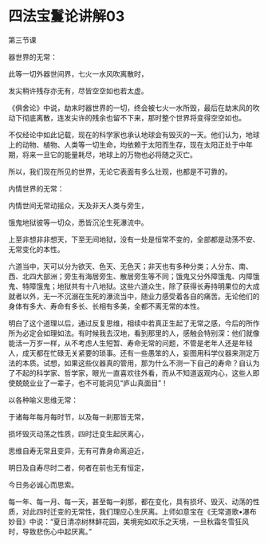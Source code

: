 # 四法宝鬘论讲解03

第三节课

器世界的无常：

此等一切外器世间界，七火一水风吹离散时，

发尖稍许残存亦无有，尽皆空空如也若太虚。

《俱舍论》中说，劫末时器世界的一切，终会被七火一水所毁，最后在劫末风的吹动下彻底离散，连发尖许的残余也留不下来，那时整个世界将变得空空如也。

不仅经论中如此记载，现在的科学家也承认地球会有毁灭的一天。他们认为，地球上的动物、植物、人类等一切生命，均依赖于太阳而生存，现在太阳正处于中年期，将来一旦它的能量耗尽，地球上的万物也必将随之灭亡。

所以，我们现在所见的世界，无论它表面有多么壮观，也都是不可靠的。

内情世界的无常：

内情世间无常动摇众，天及非天人类与旁生，

饿鬼地狱彼等一切众，悉皆沉沦生死瀑流中。

上至非想非非想天，下至无间地狱，没有一处是恒常不变的，全部都是动荡不安、无常变化的本性。

六道当中，天可以分为欲天、色天、无色天；非天也有多种分类；人分东、南、西、北四大部洲；旁生有海居旁生、散居旁生等不同；饿鬼又分外障饿鬼、内障饿鬼、特障饿鬼；地狱共有十八地狱。这些六道众生，除了获得长寿持明果位的大成就者以外，无一不沉溺在生死的瀑流当中，随业力感受着各自的痛苦。无论他们的身体有多大、寿命有多长、长相有多美，全都不离无常的本性。

明白了这个道理以后，通过反复思维，相续中若真正生起了无常之感，今后的所作所为必定会如理如法。有时候我去汉地，看到那里的人，感触会特别深：他们就像能活一万岁一样，从不考虑人生短暂、寿命无常的问题，不管是老年人还是年轻人，成天都在忙碌无关紧要的琐事。还有一些愚笨的人，妄图用科学仪器来测定万法的本质。试想，如果这些仪器真的管用，那为什么不测一下自己的寿命？自认为了不起的科学家、哲学家，眼光一直喜欢往外看，而从不知道返观内心，这些人即使兢兢业业了一辈子，也不可能洞见“庐山真面目”！

以各种喻义思维无常：

于诸每年每月每时节，以及每一刹那皆无常，

损坏毁灭动荡之性质，四时迁变生起厌离心，

思维自寿无常且变异，无有可靠身命离迫近，

明日及自寿尽时二者，何者在前也无有恒定，

今日务必诚心而思索。

每一年、每一月、每一天，甚至每一刹那，都在变化，具有损坏、毁灭、动荡的性质，对此四时迁变的无常性，我们理应心生厌离。上师如意宝在《无常道歌•瀑布妙音》中说：“夏日清凉树林鲜花园，美境宛如欢乐之天境，一旦秋霜冬雪狂风时，导致悲伤心中起厌离。”

